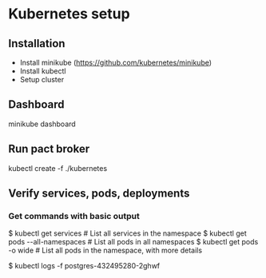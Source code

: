 # Kubernetes setup

## Installation

* Install minikube (https://github.com/kubernetes/minikube)
* Install kubectl
* Setup cluster


## Dashboard

minikube dashboard

## Run pact broker

kubectl create -f ./kubernetes

## Verify services, pods, deployments

###  Get commands with basic output
$ kubectl get services                          # List all services in the namespace
$ kubectl get pods --all-namespaces             # List all pods in all namespaces
$ kubectl get pods -o wide                      # List all pods in the namespace, with more details

$ kubectl logs -f postgres-432495280-2ghwf
